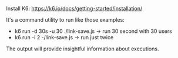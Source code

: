 Install K6: https://k6.io/docs/getting-started/installation/

It's a command utility to run like those examples:

- k6 run -d 30s -u 30 ./link-save.js -> run 30 second with 30 users
- k6 run -i 2 -/link-save.js -> run just twice

The output will provide insightful information about executions.